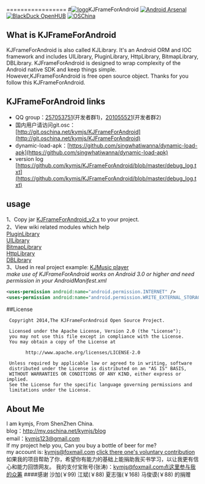 =================
#[![logo](https://github.com/kymjs/KJFrameForAndroid/blob/master/KJLibraryExample/res/drawable-xhdpi/ic_launcher.png)](https://github.com/kymjs/KJFrameForAndroid)KJFrameForAndroid
[![Android Arsenal](http://img.shields.io/badge/Android%20Arsenal-KJFrameForAndroid-blue.svg?style=flat)](http://android-arsenal.com/details/1/836)
[![BlackDuck OpenHUB](https://www.openhub.net/p/KJFrameForAndroid/widgets/project_thin_badge.gif)](https://www.openhub.net/p/KJFrameForAndroid)
[![OSChina](https://www.oschina.net/img/logo_s2.gif)](http://www.oschina.net/p/kjframeforandroid)<br>

## What is KJFrameForAndroid
KJFrameForAndroid is also called KJLibrary. It's an Android ORM and IOC framework and includes UILibrary, PluginLibrary, HttpLibrary, BitmapLibrary, DBLibrary. KJFrameForAndroid is designed to wrap complexity of the Android native SDK and keep things simple.<br>
However,KJFrameForAndroid is free open source object. Thanks for you follow this KJFrameForAndroid.<br>

## KJFrameForAndroid links
* QQ group：[257053751](http://jq.qq.com/?_wv=1027&k=WoM2Aa)(开发者群1)，[201055521](http://jq.qq.com/?_wv=1027&k=MBVdpK)(开发者群2)<br>
* 国内用户请访问git.osc：[http://git.oschina.net/kymjs/KJFrameForAndroid](http://git.oschina.net/kymjs/KJFrameForAndroid)<br>
* dynamic-load-apk：[https://github.com/singwhatiwanna/dynamic-load-apk](https://github.com/singwhatiwanna/dynamic-load-apk)<br>
* version log [https://github.com/kymjs/KJFrameForAndroid/blob/master/debug_log.txt](https://github.com/kymjs/KJFrameForAndroid/blob/master/debug_log.txt)<br>

## usage
1、Copy jar [KJFrameForAndroid_v2.x](https://github.com/kymjs/KJFrameForAndroid/tree/master/binrary) to your project.<br>
2、View wiki related modules which help<br>
		[PluginLibrary](https://github.com/kymjs/KJFrameForAndroid/wiki/PluginLibrary)<br>
		[UILibrary](https://github.com/kymjs/KJFrameForAndroid/wiki/UILibrary)<br>
		[BitmapLibrary](https://github.com/kymjs/KJFrameForAndroid/wiki/BitmapLibrary)<br>
		[HttpLibrary](https://github.com/kymjs/KJFrameForAndroid/wiki/HttpLibrary)<br>
		[DBLibrary](https://github.com/kymjs/KJFrameForAndroid/wiki/DBLibrary)<br>
3、Used in real project example: [KJMusic player](https://github.com/KJFrame/KJMusic)<br>
*make use of KJFrameForAndroid works on Android 3.0 or higher and need permission in your AndroidManifest.xml*
```xml
<uses-permission android:name="android.permission.INTERNET" />
<uses-permission android:name="android.permission.WRITE_EXTERNAL_STORAGE" />
```


##License
```
 Copyright 2014,The KJFrameForAndroid Open Source Project.
 
 Licensed under the Apache License, Version 2.0 (the "License");
 you may not use this file except in compliance with the License.
 You may obtain a copy of the License at

       http://www.apache.org/licenses/LICENSE-2.0

 Unless required by applicable law or agreed to in writing, software
 distributed under the License is distributed on an "AS IS" BASIS,
 WITHOUT WARRANTIES OR CONDITIONS OF ANY KIND, either express or implied.
 See the License for the specific language governing permissions and
 limitations under the License.
 ```
## About Me
I am kymjs, From ShenZhen China.<br>
blog：http://my.oschina.net/kymjs/blog<br>
email：kymjs123@gmail.com<br>
If my project help you, Can you buy a bottle of beer for me? <br>
my account is: kymjs@foxmail.com [click there one's voluntary contribution](https://shenghuo.alipay.com/send/payment/fill.htm)<br>
如果我的项目帮助了你，希望你有能力的基础上能捐助我买书学习，以让我更有信心和能力回馈网友。
我的支付宝账号(张涛)：kymjs@foxmail.com[点这里参与我的众筹](https://shenghuo.alipay.com/send/payment/fill.htm)
####感谢 沙加(￥99) 江斌(￥88) 夏志强(￥168) 马俊谟(￥88) 的捐赠